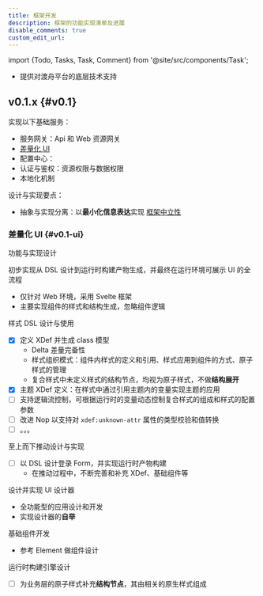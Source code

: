 ```yaml
---
title: 框架开发
description: 框架的功能实现清单及进展
disable_comments: true
custom_edit_url:
---
```


import {Todo, Tasks, Task, Comment} from '@site/src/components/Task';

- 提供对渡舟平台的底层技术支持

## v0.1.x {#v0.1}

<Todo id="v0.1">

实现以下基础服务：

- 服务网关：Api 和 Web 资源网关
- [差量化 UI](#v0.1-ui)
- 配置中心：
- 认证与鉴权：资源权限与数据权限
- 本地化机制

设计与实现要点：

- 抽象与实现分离：以**最小化信息表达**实现
  [框架中立性](/blog/the-framework-agnostic-in-reversible-computation)

### 差量化 UI {#v0.1-ui}

<Tasks id="v0.1-ui">

<Task status="doing" startDate="2025-02-07" endDate="">

功能与实现设计

<Comment></Comment>

</Task>

<Task status="doing" startDate="2025-02-07" endDate="">

初步实现从 DSL 设计到运行时构建产物生成，并最终在运行环境可展示 UI 的全流程

<Comment>

- 仅针对 Web 环境，采用 Svelte 框架
- 主要实现组件的样式和结构生成，忽略组件逻辑

</Comment>

</Task>

<Task status="doing" startDate="2025-03-04" endDate="">

样式 DSL 设计与使用

<Comment>

- [x] 定义 XDef 并生成 class 模型
  - Delta 差量完备性
  - 样式组织模式：组件内样式的定义和引用、样式应用到组件的方式、原子样式的管理
  - 复合样式中未定义样式的结构节点，均视为原子样式，不做**结构展开**
- [x] 主题 XDef 定义：在样式中通过引用主题内的变量实现主题的应用
- [ ] 支持逻辑流控制，可根据运行时的变量动态控制复合样式的组成和样式的配置参数
- [ ] 改进 Nop 以支持对 `xdef:unknown-attr` 属性的类型校验和值转换
- [ ] 。。。

</Comment>

</Task>

<Task status="doing" startDate="2025-04-03" endDate="">

至上而下推动设计与实现

<Comment>

- [ ] 以 DSL 设计登录 Form，并实现运行时产物构建
  - 在推动过程中，不断完善和补充 XDef、基础组件等

</Comment>

</Task>

<Task status="pending" startDate="" endDate="">

设计并实现 UI 设计器

<Comment>

- 全功能型的应用设计和开发
- 实现设计器的**自举**

</Comment>

</Task>

<Task status="pending" startDate="" endDate="">

基础组件开发

<Comment>

- 参考 Element 做组件设计

</Comment>

</Task>

<Task status="pending" startDate="" endDate="">

运行时构建引擎设计

<Comment>

- [ ] 为业务层的原子样式补充**结构节点**，其由相关的原生样式组成

</Comment>

</Task>

</Tasks>

<!--
### 服务端 {#v0.1-server}

<Tasks id="v0.1-server">

<Task status="done" startDate="2024-02-03" endDate="2024-02-17">

设计前端站点 `Site` 的 XDef，并实现根据请求 URL
路径匹配不同站点并返回其入口 HTML 页面的能力

<Comment></Comment>

</Task>

<Task status="done" startDate="2024-02-18" endDate="2024-02-23">

提供 GraphQL 接口，解析并获取指定资源页面的结构

<Comment>

- 直接利用 Nop XView 模型（可按需改造）
- 针对 AMIS 的 JSON 结构转换

</Comment>

</Task>

<Task status="done" startDate="2024-04-05" endDate="2024-04-20">

应用的工程代码生成模板

<Comment>

- [x] 支持根据调整后的 Excel 数据生成应用及其各类服务的代码
- [ ] ~~可根据是否为开发环境确定是否要将 `*.xbiz` 和 `app.orm.xml` 中的脚本展开到 Java 代码中~~：
  Xpl 与 Java 代码存在差异，暂时不做实现

</Comment>

</Task>

<Task status="done" startDate="2024-05-08" endDate="2024-06-30">

采用 [Undertow](https://undertow.io/) 作为默认的 Web 容器

<Comment>

- 打包体积需尽可能小，依赖需尽可能少，性能要尽可能高，启动要尽可能快，适配要尽可能简单
- 实现 [nop-undertow](https://gitee.com/canonical-entropy/nop-extensions/tree/master/nop-undertow)
  并以此作为默认的 Web 服务启动器

</Comment>

</Task>

<Task status="pending" startDate="" endDate="">

设计 Delta 版本分层机制，实现从底层到目标层可逐层叠加并最终生成目标版本的完整
DSL 的能力

<Comment>

- 每个 Delta 层的标识为该层所有 DSL 的结构 Hash 值
- 根据当前的语言（`Context#locale`）自动选择并解析指定 DSL
  的对应语言的派生 DSL 文件
- 在支持原生的 Nop Vfs 之外，优先支持数据库方式的存取，并辅助支持文件系统
  - 通过数据库来规避分布式文件系统的部署复杂、数据易损坏和性能低下等问题

</Comment>

</Task>

<Task status="pending" startDate="" endDate="">

根据用户权限对站点、资源、操作和接口做访问控制

<Comment>

- 在前端无不可访问的页面元素
- 在后端禁止绕行访问，无权限的返回
  [403](https://developer.mozilla.org/en-US/docs/Web/HTTP/Status/403)
- 匿名用户也需显式配置权限，否则，按无权限处理

</Comment>

</Task>

<Task status="pending" startDate="" endDate="">

用户认证和鉴权

<Comment>

- 分为控制层和实现层，前者以过滤器形式控制请求，
  后者为系统提供用户鉴权数据

</Comment>

</Task>

<Task status="pending" startDate="" endDate="">

Maven POM 与 XDsl 的双向转换

<Comment>

- 将 POM 的父子结构转换为带唯一标识的属性形式
- 用于管理应用的 Maven 配置

</Comment>

</Task>

<Task status="pending" startDate="" endDate="">

设计并实现分步执行模型

<Comment>

- 直接利用 Nop Task？
- [ ] 包含当前步骤标识、下一步步骤标识、当前步骤执行结果和执行状态
  - 执行状态包括执行的中断位置等信息，方便从中断处恢复，但具体信息由业务侧决定

</Comment>

</Task>

<Task status="pending" startDate="" endDate="">

设计并实现任务进度模型，以获取前台或后台任务的执行进度信息

<Comment>

- 直接利用 Nop Task？
- [ ] 后台任务需提供任务标识，以确保页面刷新等中断了进度显示的情况下，
  能够根据任务标识在全局位置继续显示任务的进度信息
- [ ] 前台任务可转后台？
- [ ] 任务可中断或提前结束

</Comment>

</Task>

<Task status="pending" startDate="" endDate="">

微服务架构支持

<Comment>

- [ ] 服务后端注册
- [ ] 网关路由

</Comment>

</Task>

</Tasks>

### Web 客户端 {#v0.1-client-web}

<Tasks id="v0.1-client-web">

<Task status="done" startDate="2024-02-03" endDate="2024-02-17">

实现基于 AMIS 页面渲染引擎的**页面渲染器**（`renderer`）框架，支持根据
`Site` 模型做页面布局

<Comment></Comment>

</Task>

<Task status="done" startDate="2024-02-21" endDate="2024-02-22">

支持对 `@query:` 前缀 URL 的请求和响应处理

<Comment>

调用 `/graphql` 对应端点的查询服务

</Comment>

</Task>

<Task status="done" startDate="2024-05-04" endDate="2024-05-04">

引入 [GraphiQL](https://www.npmjs.com/package/graphiql)
组件，用于在线调试 `/graphql` 端点

<Comment>

- [x] 端点地址可配置

</Comment>

</Task>

<Task status="hold" startDate="2024-03-09" endDate="">

开发 DSL 编辑组件，用于设计、编辑、显示 DSL

<Comment>

- 编辑器仅识别和处理通用的模型结构，如，`线`、`节点`等
- 基于 [React Flow](https://reactflow.dev/learn) 实现
  DSL 图形绘制和编辑

</Comment>

</Task>

</Tasks>

### DSL 设计器 {#v0.1-dsl-designer}

<Tasks id="v0.1-dsl-designer" status="hold">

<Task status="pending" startDate="" endDate="">

扫描并识别在 classpath 和 schema 存储目录中的 XDsl 和 XDef，
根据其结构和依赖关系，并转换为 DSL 设计器可识别的元素（线、节点等）结构

<Comment>

- 即，编写 DSL 读取接口

</Comment>

</Task>

<Task status="pending" startDate="" endDate="">

将 DSL 设计器的元素结构转换为对应 XDsl 或 XDef 定义，
并按照 Delta 分层方式存放定义文件

<Comment>

- 即，编写 DSL 保存接口

</Comment>

</Task>

</Tasks>
-->

</Todo>
